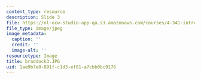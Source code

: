 ```yaml
---
content_type: resource
description: Slide 3
file: https://ol-ocw-studio-app-qa.s3.amazonaws.com/courses/4-341-introduction-to-photography-fall-2002/1ae9b7e8891fc1d3ef81a7cbb0bc9176_braddock3.JPG
file_type: image/jpeg
image_metadata:
  caption: ''
  credit: ''
  image-alt: ''
resourcetype: Image
title: braddock3.JPG
uid: 1ae9b7e8-891f-c1d3-ef81-a7cbb0bc9176
---
```

